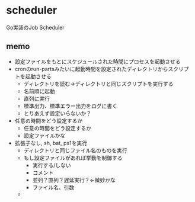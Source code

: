 # scheduler
Go実装のJob Scheduler


## memo
- 設定ファイルをもとにスケジュールされた時間にプロセスを起動させる
- cronのrun-partsみたいに起動時間を設定されたディレクトリからスクリプトを起動させる
    - ディレクトリを読む→ディレクトリと同じスクリプトを実行する
    - 名前順に起動
    - 直列に実行
    - 標準出力、標準エラー出力をログに書く
    - とりあえず設定いらないか？
- 任意の時間をどう設定するか
    - 任意の時間をどう設定するか
    - 設定ファイルかな
- 拡張子なし, sh, bat, ps1を実行
    - ディレクトリと同じファイル名のものを実行
    - もし設定ファイルがあれば挙動を制御する
        - 実行する/しない
        - コメント
        - 並列？直列？遅延実行？←微妙かな
        - ファイル名、引数
    - 



